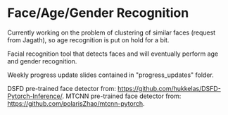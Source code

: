 # Face/Age/Gender Recognition
Currently working on the problem of clustering of similar faces (request from Jagath), so age recognition is put on hold for a bit. 

Facial recognition tool that detects faces and will eventually perform age and gender recognition. 

Weekly progress update slides contained in "progress_updates" folder.

DSFD pre-trained face detector from: https://github.com/hukkelas/DSFD-Pytorch-Inference/.
MTCNN pre-trained face detector from: https://github.com/polarisZhao/mtcnn-pytorch.

